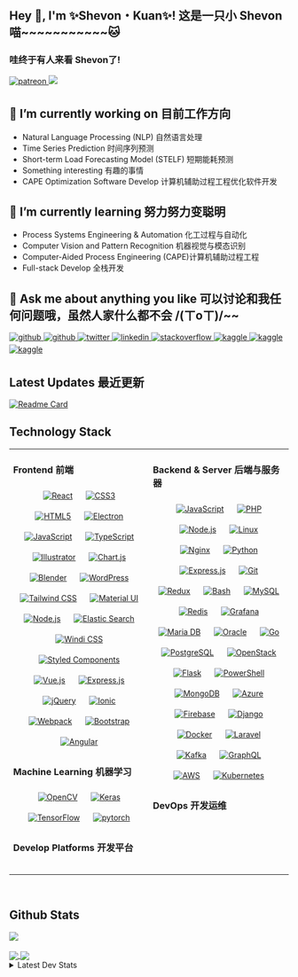 ## Hey 🌸, I'm ✨Shevon・Kuan✨!  这是一只小 Shevon 喵~~~~~~~~~~~🐱

### 哇终于有人来看 Shevon了!  
 <a href="https://www.patreon.com/shevonkuan" target="_blank">
 <img src=https://img.shields.io/badge/Patreon-F96854?style=for-the-badge&logo=patreon&logoColor=white alt=patreon style="margin-bottom: 5px;" />
  
  <img src="https://komarev.com/ghpvc/?username=shevonkuan&&style=flat"/>
 </a> 

 
## 🔭 I’m currently working on 目前工作方向
  - Natural Language Processing (NLP) 自然语言处理
  - Time Series Prediction 时间序列预测
  - Short-term Load Forecasting Model (STELF) 短期能耗预测
  - Something interesting 有趣的事情
  - CAPE Optimization Software Develop 计算机辅助过程工程优化软件开发

## 🌱 I’m currently learning 努力努力变聪明
  - Process Systems Engineering & Automation 化工过程与自动化
  - Computer Vision and Pattern Recognition 机器视觉与模态识别
  - Computer-Aided Process Engineering (CAPE)计算机辅助过程工程 
  - Full-stack Develop 全栈开发

## 💬 Ask me about anything you like 可以讨论和我任何问题哦，虽然人家什么都不会 /(ㄒoㄒ)/~~

<a href="https://t.me/shevonkwan" target="_blank">
<img src=https://img.shields.io/badge/Telegram-2CA5E0?style=for-the-badge&logo=telegram&logoColor=white alt=github style="margin-bottom: 5px;" />
</a>
<a href="https://github.com/shevonkuan" target="_blank">
<img src=https://img.shields.io/badge/github-%2324292e.svg?&style=for-the-badge&logo=github&logoColor=white alt=github style="margin-bottom: 5px;" />
</a>
<a href="https://twitter.com/shevonkuan" target="_blank">
<img src=https://img.shields.io/badge/twitter-%2300acee.svg?&style=for-the-badge&logo=twitter&logoColor=white alt=twitter style="margin-bottom: 5px;" />
</a>
<a href="https://linkedin.com/in/舒文-关-068043159" target="_blank">
<img src=https://img.shields.io/badge/linkedin-%231E77B5.svg?&style=for-the-badge&logo=linkedin&logoColor=white alt=linkedin style="margin-bottom: 5px;" />
</a>
<a href="https://stackoverflow.com/users/16433610" target="_blank">
<img src=https://img.shields.io/badge/stackoverflow-%23F28032.svg?&style=for-the-badge&logo=stackoverflow&logoColor=white alt=stackoverflow style="margin-bottom: 5px;" />
</a>
<a href="https://www.kaggle.com/shevonkwan" target="_blank">
<img src=https://img.shields.io/badge/kaggle-%2344BAE8.svg?&style=for-the-badge&logo=kaggle&logoColor=white alt=kaggle style="margin-bottom: 5px;" />
</a>  
<a href="https://raw.githubusercontent.com/ShevonKuan/images/main/202303212205127.jpg" target="_blank">
<img src=https://img.shields.io/badge/WeChat-07C160?style=for-the-badge&logo=wechat&logoColor=white alt=kaggle style="margin-bottom: 5px;" />
</a>  
 <a href="mailto:drshevonkuan@gmail.com" target="_blank">
<img src=https://img.shields.io/badge/Gmail-D14836?style=for-the-badge&logo=gmail&logoColor=white alt=kaggle style="margin-bottom: 5px;" />
</a> 
<br/>  


## Latest Updates 最近更新  
[![Readme Card](https://github-readme-stats.vercel.app/api/pin/?username=shevonkuan&repo=SCUT-thesis)](https://github.com/ShevonKuan/SCUT-thesis)


## Technology Stack
<table><tr><td valign="top" width="50%">

### Frontend 前端  
<div align="center">  
<a href="https://reactjs.org/" target="_blank"><img style="margin: 10px" src="https://profilinator.rishav.dev/skills-assets/react-original-wordmark.svg" alt="React" height="35" /></a>  
<a href="https://www.w3schools.com/css/" target="_blank"><img style="margin: 10px" src="https://profilinator.rishav.dev/skills-assets/css3-original-wordmark.svg" alt="CSS3" height="35" /></a>  
<a href="https://en.wikipedia.org/wiki/HTML5" target="_blank"><img style="margin: 10px" src="https://profilinator.rishav.dev/skills-assets/html5-original-wordmark.svg" alt="HTML5" height="35" /></a>  
<a href="https://www.electronjs.org/" target="_blank"><img style="margin: 10px" src="https://profilinator.rishav.dev/skills-assets/electron-original.svg" alt="Electron" height="35" /></a>  
<a href="https://www.javascript.com/" target="_blank"><img style="margin: 10px" src="https://profilinator.rishav.dev/skills-assets/javascript-original.svg" alt="JavaScript" height="35" /></a>  
<a href="https://www.typescriptlang.org/" target="_blank"><img style="margin: 10px" src="https://profilinator.rishav.dev/skills-assets/typescript-original.svg" alt="TypeScript" height="35" /></a>  
<a href="https://www.adobe.com/in/products/illustrator.html" target="_blank"><img style="margin: 10px" src="https://profilinator.rishav.dev/skills-assets/adobe_illustrator-icon.svg" alt="Illustrator" height="35" /></a>  
<a href="https://www.chartjs.org/" target="_blank"><img style="margin: 10px" src="https://profilinator.rishav.dev/skills-assets/logo-title.svg" alt="Chart.js" height="35" /></a>  
<a href="https://www.blender.org/" target="_blank"><img style="margin: 10px" src="https://profilinator.rishav.dev/skills-assets/blender_community_badge_white.svg" alt="Blender" height="35" /></a>  
<a href="https://wordpress.com/" target="_blank"><img style="margin: 10px" src="https://profilinator.rishav.dev/skills-assets/wordpress.png" alt="WordPress" height="35" /></a>  
<a href="https://www.tailwindcss.com/" target="_blank"><img style="margin: 10px" src="https://profilinator.rishav.dev/skills-assets/tailwindcss.svg" alt="Tailwind CSS" height="35" /></a>  
<a href="https://mui.com/" target="_blank"><img style="margin: 10px" src="https://profilinator.rishav.dev/skills-assets/mui.png" alt="Material UI" height="35" /></a>  
<a href="https://nodejs.org/" target="_blank"><img style="margin: 10px" src="https://profilinator.rishav.dev/skills-assets/nodejs-original-wordmark.svg" alt="Node.js" height="35" /></a>  
<a href="https://www.elastic.co/" target="_blank"><img style="margin: 10px" src="https://profilinator.rishav.dev/skills-assets/elasticsearch.png" alt="Elastic Search" height="35" /></a>  
<a href="https://www.windicss.org/" target="_blank"><img style="margin: 10px" src="https://profilinator.rishav.dev/skills-assets/windicss.svg" alt="Windi CSS" height="35" /></a>  
<a href="https://styled-components.com/" target="_blank"><img style="margin: 10px" src="https://profilinator.rishav.dev/skills-assets/styled-components.png" alt="Styled Components" height="35" /></a>  
<a href="https://vuejs.org/" target="_blank"><img style="margin: 10px" src="https://profilinator.rishav.dev/skills-assets/vuejs-original-wordmark.svg" alt="Vue.js" height="35" /></a>  
<a href="https://expressjs.com/" target="_blank"><img style="margin: 10px" src="https://profilinator.rishav.dev/skills-assets/express-original-wordmark.svg" alt="Express.js" height="35" /></a>  
<a href="https://jquery.com/" target="_blank"><img style="margin: 10px" src="https://profilinator.rishav.dev/skills-assets/jquery.png" alt="jQuery" height="35" /></a>  
<a href="https://www.ionicframework.com/" target="_blank"><img style="margin: 10px" src="https://profilinator.rishav.dev/skills-assets/ionic.svg" alt="Ionic" height="35" /></a>  
<a href="https://webpack.js.org/" target="_blank"><img style="margin: 10px" src="https://profilinator.rishav.dev/skills-assets/webpack-original.svg" alt="Webpack" height="35" /></a>  
<a href="https://getbootstrap.com/docs/3.4/javascript/" target="_blank"><img style="margin: 10px" src="https://profilinator.rishav.dev/skills-assets/bootstrap-plain.svg" alt="Bootstrap" height="35" /></a>  
<a href="https://angular.io/" target="_blank"><img style="margin: 10px" src="https://profilinator.rishav.dev/skills-assets/angularjs-original.svg" alt="Angular" height="35" /></a>  
</div>  



### Machine Learning 机器学习  
<div align="center">  
<a href="https://opencv.org/" target="_blank"><img style="margin: 10px" src="https://profilinator.rishav.dev/skills-assets/opencv-icon.svg" alt="OpenCV" height="35" /></a>  
<a href="https://keras.io/" target="_blank"><img style="margin: 10px" src="https://profilinator.rishav.dev/skills-assets/keras.png" alt="Keras" height="35" /></a>  
<a href="https://www.tensorflow.org/" target="_blank"><img style="margin: 10px" src="https://profilinator.rishav.dev/skills-assets/tensorflow-icon.svg" alt="TensorFlow" height="35" /></a>  
<a href="https://pytorch.org/" target="_blank"><img style="margin: 10px" src="https://profilinator.rishav.dev/skills-assets/pytorch-icon.svg" alt="pytorch" height="35" /></a>  
</div>

### Develop Platforms 开发平台
<div align="center">  
<img  src="https://img.shields.io/badge/Apple-Mac_Mini_M1-999999?style=for-the-badge&logo=apple&logoColor=white" alt="" height="20" />
<img  src="https://img.shields.io/badge/NVIDIA-RTX 2080Ti-76B900?style=for-the-badge&logo=nvidia&logoColor=white" alt="" height="20" />
<img  src="https://img.shields.io/badge/AMD-Ryzen_7_3800X-ED1C24?style=for-the-badge&logo=amd&logoColor=white" alt="" height="20" />
<img  src="https://img.shields.io/badge/AMD-Ryzen_7_4800U-ED1C24?style=for-the-badge&logo=amd&logoColor=white" alt="" height="20" />
<img  src="https://img.shields.io/badge/Windows-Win_11-0078D6?style=for-the-badge&logo=windows&logoColor=white" alt="" height="20" />
<img  src="https://img.shields.io/badge/Red%20Hat-RHEL_9-EE0000?style=for-the-badge&logo=redhat&logoColor=white" alt="" height="20" />
<img  src="https://img.shields.io/badge/manjaro-20BF5C?style=for-the-badge&logo=manjaro&logoColor=white" alt="" height="20" />
<img  src="https://img.shields.io/badge/lineageos-167C80?style=for-the-badge&logo=lineageos&logoColor=white" alt="" height="20" />
<img  src="https://img.shields.io/badge/Fedora-294172?style=for-the-badge&logo=fedora&logoColor=white" alt="" height="20" />
<img  src="https://img.shields.io/badge/Debian-A81D33?style=for-the-badge&logo=debian&logoColor=white" alt="" height="20" />
<img  src="https://img.shields.io/badge/Alpine_Linux-0D597F?style=for-the-badge&logo=alpine-linux&logoColor=white" alt="" height="20" />
<img  src="https://img.shields.io/badge/Android-15-3DDC84?style=for-the-badge&logo=android&logoColor=white" alt="" height="20" />
</div>
</td><td valign="top" width="50%">



### Backend & Server 后端与服务器  
<div align="center">  
<a href="https://www.javascript.com/" target="_blank"><img style="margin: 10px" src="https://profilinator.rishav.dev/skills-assets/javascript-original.svg" alt="JavaScript" height="35" /></a>  
<a href="https://www.php.net/" target="_blank"><img style="margin: 10px" src="https://profilinator.rishav.dev/skills-assets/php-original.svg" alt="PHP" height="35" /></a>  
<a href="https://nodejs.org/" target="_blank"><img style="margin: 10px" src="https://profilinator.rishav.dev/skills-assets/nodejs-original-wordmark.svg" alt="Node.js" height="35" /></a>  
<a href="https://www.linux.org/" target="_blank"><img style="margin: 10px" src="https://profilinator.rishav.dev/skills-assets/linux-original.svg" alt="Linux" height="35" /></a>  
<a href="https://www.nginx.com/" target="_blank"><img style="margin: 10px" src="https://profilinator.rishav.dev/skills-assets/nginx-original.svg" alt="Nginx" height="35" /></a>  
<a href="https://www.python.org/" target="_blank"><img style="margin: 10px" src="https://profilinator.rishav.dev/skills-assets/python-original.svg" alt="Python" height="35" /></a>  
<a href="https://expressjs.com/" target="_blank"><img style="margin: 10px" src="https://profilinator.rishav.dev/skills-assets/express-original-wordmark.svg" alt="Express.js" height="35" /></a>  
<a href="https://github.com/" target="_blank"><img style="margin: 10px" src="https://profilinator.rishav.dev/skills-assets/git-scm-icon.svg" alt="Git" height="35" /></a>  
<a href="https://redux.js.org/" target="_blank"><img style="margin: 10px" src="https://profilinator.rishav.dev/skills-assets/redux-original.svg" alt="Redux" height="35" /></a>  
<a href="https://www.gnu.org/software/bash/" target="_blank"><img style="margin: 10px" src="https://profilinator.rishav.dev/skills-assets/gnu_bash-icon.svg" alt="Bash" height="35" /></a>  
<a href="https://www.mysql.com/" target="_blank"><img style="margin: 10px" src="https://profilinator.rishav.dev/skills-assets/mysql-original-wordmark.svg" alt="MySQL" height="35" /></a>  
<a href="https://redis.io/" target="_blank"><img style="margin: 10px" src="https://profilinator.rishav.dev/skills-assets/redis-original-wordmark.svg" alt="Redis" height="35" /></a>  
<a href="https://grafana.com/" target="_blank"><img style="margin: 10px" src="https://profilinator.rishav.dev/skills-assets/grafana.png" alt="Grafana" height="35" /></a>  
<a href="https://mariadb.org/" target="_blank"><img style="margin: 10px" src="https://profilinator.rishav.dev/skills-assets/mariadb.png" alt="Maria DB" height="35" /></a>  
<a href="https://www.oracle.com/in/index.html" target="_blank"><img style="margin: 10px" src="https://profilinator.rishav.dev/skills-assets/oracle-original.svg" alt="Oracle" height="35" /></a>  
<a href="https://go.dev/" target="_blank"><img style="margin: 10px" src="https://profilinator.rishav.dev/skills-assets/go-original.svg" alt="Go" height="35" /></a>  
<a href="https://www.postgresql.org/" target="_blank"><img style="margin: 10px" src="https://profilinator.rishav.dev/skills-assets/postgresql-original-wordmark.svg" alt="PostgreSQL" height="35" /></a>  
<a href="https://www.openstack.org/" target="_blank"><img style="margin: 10px" src="https://profilinator.rishav.dev/skills-assets/openstack.png" alt="OpenStack" height="35" /></a>  
<a href="https://flask.palletsprojects.com/" target="_blank"><img style="margin: 10px" src="https://profilinator.rishav.dev/skills-assets/flask.png" alt="Flask" height="35" /></a>  
<a href="https://docs.microsoft.com/en-us/powershell/" target="_blank"><img style="margin: 10px" src="https://profilinator.rishav.dev/skills-assets/powershell.png" alt="PowerShell" height="35" /></a>  
<a href="https://www.mongodb.com/" target="_blank"><img style="margin: 10px" src="https://profilinator.rishav.dev/skills-assets/mongodb-original-wordmark.svg" alt="MongoDB" height="35" /></a>  
<a href="https://azure.microsoft.com/en-in/" target="_blank"><img style="margin: 10px" src="https://profilinator.rishav.dev/skills-assets/microsoft_azure-icon.svg" alt="Azure" height="35" /></a>  
<a href="https://firebase.google.com/" target="_blank"><img style="margin: 10px" src="https://profilinator.rishav.dev/skills-assets/firebase.png" alt="Firebase" height="35" /></a>  
<a href="https://www.djangoproject.com/" target="_blank"><img style="margin: 10px" src="https://profilinator.rishav.dev/skills-assets/django-original.svg" alt="Django" height="35" /></a>  
<a href="https://www.docker.com/" target="_blank"><img style="margin: 10px" src="https://profilinator.rishav.dev/skills-assets/docker-original-wordmark.svg" alt="Docker" height="35" /></a>  
<a href="https://laravel.com/" target="_blank"><img style="margin: 10px" src="https://profilinator.rishav.dev/skills-assets/laravel-plain-wordmark.svg" alt="Laravel" height="35" /></a>  
<a href="https://kafka.apache.org/" target="_blank"><img style="margin: 10px" src="https://profilinator.rishav.dev/skills-assets/apache_kafka-icon.svg" alt="Kafka" height="35" /></a>  
<a href="https://graphql.org/" target="_blank"><img style="margin: 10px" src="https://profilinator.rishav.dev/skills-assets/graphql.png" alt="GraphQL" height="35" /></a>  
<a href="https://aws.amazon.com/" target="_blank"><img style="margin: 10px" src="https://profilinator.rishav.dev/skills-assets/amazonwebservices-original-wordmark.svg" alt="AWS" height="35" /></a>  
<a href="https://kubernetes.io/" target="_blank"><img style="margin: 10px" src="https://profilinator.rishav.dev/skills-assets/kubernetes-icon.svg" alt="Kubernetes" height="35" /></a>  
</div>


### DevOps 开发运维
<div align="center">  
<img  src="https://img.shields.io/badge/Adobe%20Photoshop-31A8FF?logo=adobephotoshop&logoColor=fff&style=for-the-badge" alt="" height="20" />
<img  src="https://img.shields.io/badge/Adobe%20Illustrator-FF9A00?logo=adobeillustrator&logoColor=fff&style=for-the-badge" alt="" height="20" />
<img  src="https://img.shields.io/badge/Adobe%20Dreamweaver-FF61F6?logo=adobedreamweaver&logoColor=fff&style=for-the-badge" alt="" height="20" />
<img  src="https://img.shields.io/badge/Adobe%20After%20Effects-99F?logo=adobeaftereffects&logoColor=fff&style=for-the-badge" alt="" height="20" />
<img  src="https://img.shields.io/badge/Adobe%20Premiere%20Pro-99F?logo=adobepremierepro&logoColor=fff&style=for-the-badge" alt="" height="20" />
<img  src="https://img.shields.io/badge/windows%20terminal-4D4D4D?style=for-the-badge&logo=windows%20terminal&logoColor=white" alt="" height="20" />
<img  src="https://img.shields.io/badge/Raspberry%20Pi-A22846?style=for-the-badge&logo=Raspberry%20Pi&logoColor=white" alt="" height="20" />
<img  src="https://img.shields.io/badge/prettier-1A2C34?style=for-the-badge&logo=prettier&logoColor=F7BA3E" alt="" height="20" />
<img  src="https://img.shields.io/badge/Visual_Studio_Code-0078D4?style=for-the-badge&logo=visual%20studio%20code&logoColor=white" alt="" height="20" />
<img  src="https://img.shields.io/badge/Android_Studio-3DDC84?style=for-the-badge&logo=android-studio&logoColor=white" alt="" height="20" />
<img  src="https://img.shields.io/badge/Vercel-000000?style=for-the-badge&logo=vercel&logoColor=white" alt="" height="20" />
<img  src="https://img.shields.io/badge/Cloudflare-F38020?style=for-the-badge&logo=Cloudflare&logoColor=white" alt="" height="20" />
<img  src="https://img.shields.io/badge/Alibaba_Cloud-FF6A00?style=for-the-badge&logo=alibabacloud&logoColor=white" alt="" height="20" />
</div>

</td>
</tr></table>  

<br/>  

## Github Stats  
![](https://github-profile-trophy.vercel.app/?username=shevonkuan)

<a href="https://github.com/anuraghazra/github-readme-stats">
  <img align="center" src="https://github-readme-stats.vercel.app/api/top-langs/?username=shevonkuan&layout=compact&hide=html,css,shell" height="150" />
  <img align="center" src="https://github-readme-stats.vercel.app/api?username=ShevonKuan&count_private=true&show_icons=true&include_all_commits=true&theme=radical" height="150" />
</a>

<details>
<summary>Latest Dev Stats</summary>
 
> ![Metrics](/github-metrics.svg)

</details>
  
